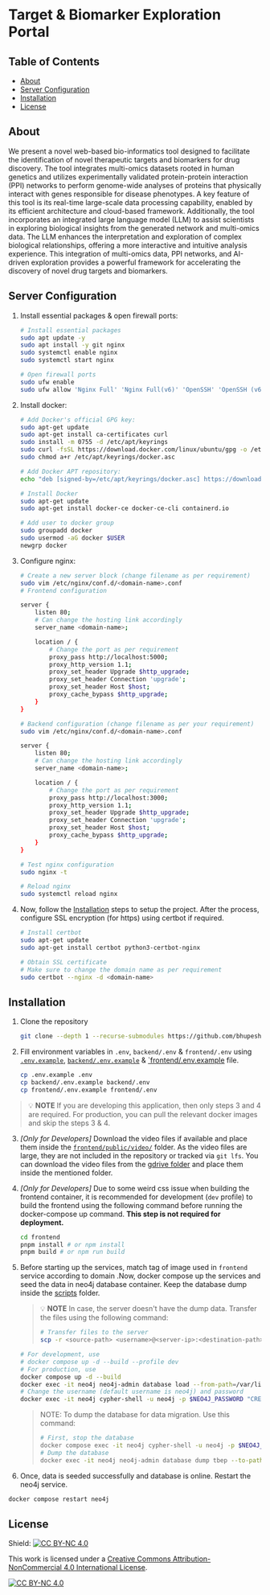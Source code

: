 # Target & Biomarker Exploration Portal

## Table of Contents

- [About](#about)
- [Server Configuration](#server-configuration)
- [Installation](#installation)
- [License](#license)

## About

We present a novel web-based bio-informatics tool designed to facilitate the identification of novel therapeutic targets and biomarkers for drug discovery. The tool integrates multi-omics datasets rooted in human genetics and utilizes experimentally validated protein-protein interaction (PPI) networks to perform genome-wide analyses of proteins that physically interact with genes responsible for disease phenotypes. A key feature of this tool is its real-time large-scale data processing capability, enabled by its efficient architecture and cloud-based framework. Additionally, the tool incorporates an integrated large language model (LLM) to assist scientists in exploring biological insights from the generated network and multi-omics data. The LLM enhances the interpretation and exploration of complex biological relationships, offering a more interactive and intuitive analysis experience. This integration of multi-omics data, PPI networks, and AI-driven exploration provides a powerful framework for accelerating the discovery of novel drug targets and biomarkers.

## Server Configuration

1. Install essential packages & open firewall ports:

    ```bash
    # Install essential packages
    sudo apt update -y
    sudo apt install -y git nginx
    sudo systemctl enable nginx
    sudo systemctl start nginx

    # Open firewall ports
    sudo ufw enable
    sudo ufw allow 'Nginx Full' 'Nginx Full(v6)' 'OpenSSH' 'OpenSSH (v6)'
    ```

2. Install docker:

    ```bash
    # Add Docker's official GPG key:
    sudo apt-get update
    sudo apt-get install ca-certificates curl
    sudo install -m 0755 -d /etc/apt/keyrings
    sudo curl -fsSL https://download.docker.com/linux/ubuntu/gpg -o /etc/apt/keyrings/docker.asc
    sudo chmod a+r /etc/apt/keyrings/docker.asc

    # Add Docker APT repository:
    echo "deb [signed-by=/etc/apt/keyrings/docker.asc] https://download.docker.com/linux/ubuntu $(lsb_release -cs) stable" | sudo tee /etc/apt/sources.list.d/docker.list > /dev/null

    # Install Docker
    sudo apt-get update
    sudo apt-get install docker-ce docker-ce-cli containerd.io

    # Add user to docker group
    sudo groupadd docker
    sudo usermod -aG docker $USER
    newgrp docker
    ```

3. Configure nginx:

    ```bash
    # Create a new server block (change filename as per requirement)
    sudo vim /etc/nginx/conf.d/<domain-name>.conf
    # Frontend configuration
    ```

    ```bash
    server {
        listen 80;
        # Can change the hosting link accordingly
        server_name <domain-name>;

        location / {
            # Change the port as per requirement
            proxy_pass http://localhost:5000;
            proxy_http_version 1.1;
            proxy_set_header Upgrade $http_upgrade;
            proxy_set_header Connection 'upgrade';
            proxy_set_header Host $host;
            proxy_cache_bypass $http_upgrade;
        }
    }
    ```

    ```bash
    # Backend configuration (change filename as per your requirement)
    sudo vim /etc/nginx/conf.d/<domain-name>.conf
    ```

    ```bash
    server {
        listen 80;
        # Can change the hosting link accordingly
        server_name <domain-name>;

        location / {
            # Change the port as per requirement
            proxy_pass http://localhost:3000;
            proxy_http_version 1.1;
            proxy_set_header Upgrade $http_upgrade;
            proxy_set_header Connection 'upgrade';
            proxy_set_header Host $host;
            proxy_cache_bypass $http_upgrade;
        }
    }
    ```

    ```bash
    # Test nginx configuration
    sudo nginx -t

    # Reload nginx
    sudo systemctl reload nginx
    ```

4. Now, follow the [Installation](#installation) steps to setup the project. After the process, configure SSL encryption (for https) using certbot if required.

    ```bash
    # Install certbot
    sudo apt-get update
    sudo apt-get install certbot python3-certbot-nginx

    # Obtain SSL certificate 
    # Make sure to change the domain name as per requirement
    sudo certbot --nginx -d <domain-name>
    ```

## Installation

1. Clone the repository

    ```bash
    git clone --depth 1 --recurse-submodules https://github.com/bhupesh98/tbep.git && cd tbep
    ```

2. Fill environment variables in `.env`, `backend/.env` & `frontend/.env` using [`.env.example`](.env.example), [`backend/.env.example`](https://github.com/bhupesh98/tbep-backend/blob/main/.env.example) & [`frontend/.env.example](https://github.com/bhupesh98/tbep-frontend/blob/main/.env.example) file.

    ```bash
    cp .env.example .env
    cp backend/.env.example backend/.env
    cp frontend/.env.example frontend/.env
    ```

> 💡 **NOTE**
> If you are developing this application, then only steps 3 and 4 are required. For production, you can pull the relevant docker images and skip the steps 3 & 4. 

3. *[Only for Developers]* Download the video files if available and place them inside the [`frontend/public/video/`](/frontend/public/video/) folder. As the video files are large, they are not included in the repository or tracked via `git lfs`. You can download the video files from the [gdrive folder](https://drive.google.com/drive/folders/1lPA_F8oyIHQddTmsTEK1VU92WnYp-YD7?usp=sharing) and place them inside the mentioned folder.

4. *[Only for Developers]* Due to some weird css issue when building the frontend container, it is recommended for development (`dev` profile) to build the frontend using the following command before running the docker-compose up command. **This step is not required for deployment.**

    ```bash
    cd frontend
    pnpm install # or npm install
    pnpm build # or npm run build
    ```

5. Before starting up the services, match tag of image used in `frontend` service according to domain .Now, docker compose up the services and seed the data in neo4j database container. Keep the database dump inside the [scripts](scripts) folder.

    > 💡 **NOTE**
    > In case, the server doesn't have the dump data. Transfer the files using the following command:
    >
    > ```bash
    > # Transfer files to the server
    > scp -r <source-path> <username>@<server-ip>:<destination-path>
    > ```

    ```bash
    # For development, use
    # docker compose up -d --build --profile dev
    # For production, use
    docker compose up -d --build
    docker exec -it neo4j neo4j-admin database load --from-path=/var/lib/neo4j/import/ tbep
    # Change the username (default username is neo4j) and password
    docker exec -it neo4j cypher-shell -u neo4j -p $NEO4J_PASSWORD "CREATE DATABASE tbep; START DATABASE tbep;"
    ```

    > NOTE: To dump the database for data migration. Use this command:
    >
    > ```bash
    > # First, stop the database
    > docker compose exec -it neo4j cypher-shell -u neo4j -p $NEO4J_PASSWORD "STOP DATABASE tbep;"
    > # Dump the database
    > docker exec -it neo4j neo4j-admin database dump tbep --to-path=/var/lib/neo4j/import/backups
    > ```

6. Once, data is seeded successfully and database is online. Restart the neo4j service.

```bash
docker compose restart neo4j
```

## License

Shield: [![CC BY-NC 4.0][cc-by-nc-shield]][cc-by-nc]

This work is licensed under a
[Creative Commons Attribution-NonCommercial 4.0 International License][cc-by-nc].

[![CC BY-NC 4.0][cc-by-nc-image]][cc-by-nc]

[cc-by-nc]: https://creativecommons.org/licenses/by-nc/4.0/
[cc-by-nc-image]: https://licensebuttons.net/l/by-nc/4.0/88x31.png
[cc-by-nc-shield]: https://img.shields.io/badge/License-CC%20BY--NC%204.0-lightgrey.svg
